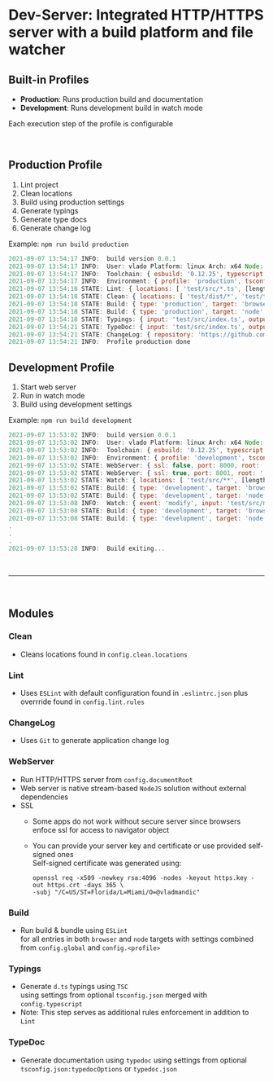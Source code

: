 # Dev-Server: Integrated HTTP/HTTPS server with a build platform and file watcher

## Built-in Profiles

- **Production**: Runs production build and documentation
- **Development**: Runs development build in watch mode

Each execution step of the profile is configurable

<br>

## Production Profile

1. Lint project
2. Clean locations
3. Build using production settings
4. Generate typings
5. Generate type docs
6. Generate change log

Example: `npm run build production`

```js
2021-09-07 13:54:17 INFO:  build version 0.0.1
2021-09-07 13:54:17 INFO:  User: vlado Platform: linux Arch: x64 Node: v16.8.0
2021-09-07 13:54:17 INFO:  Toolchain: { esbuild: '0.12.25', typescript: '4.4.2', typedoc: '0.21.9', eslint: '7.32.0' }
2021-09-07 13:54:17 INFO:  Environment: { profile: 'production', tsconfig: true, eslintrc: true, git: true }
2021-09-07 13:54:18 STATE: Lint: { locations: [ 'test/src/*.ts', [length]: 1 ], files: 2, errors: 0, warnings: 0 }
2021-09-07 13:54:18 STATE: Clean: { locations: [ 'test/dist/*', 'test/types/*', 'test/typedoc/*', [length]: 3 ] }
2021-09-07 13:54:18 STATE: Build: { type: 'production', target: 'browser', input: 'test/src/index.ts', output: 'test/dist/index.esm.js', files: 2, inputBytes: 503, outputBytes: 240 }
2021-09-07 13:54:18 STATE: Build: { type: 'production', target: 'node', input: 'test/src/index.ts', output: 'test/dist/index.node.js', files: 2, inputBytes: 503, outputBytes: 241 }
2021-09-07 13:54:18 STATE: Typings: { input: 'test/src/index.ts', output: 'test/typings', files: 2 }
2021-09-07 13:54:21 STATE: TypeDoc: { input: 'test/src/index.ts', output: 'test/typedoc', objects: 3 }
2021-09-07 13:54:21 STATE: ChangeLog: { repository: 'https://github.com/vladmandic/build', output: 'CHANGELOG.md' }
2021-09-07 13:54:21 INFO:  Profile production done
```

## Development Profile

1. Start web server
2. Run in watch mode
3. Build using development settings

Example: `npm run build development`

```js
2021-09-07 13:53:02 INFO:  build version 0.0.1
2021-09-07 13:53:02 INFO:  User: vlado Platform: linux Arch: x64 Node: v16.8.0
2021-09-07 13:53:02 INFO:  Toolchain: { esbuild: '0.12.25', typescript: '4.4.2', typedoc: '0.21.9', eslint: '7.32.0' }
2021-09-07 13:53:02 INFO:  Environment: { profile: 'development', tsconfig: true, eslintrc: true, git: true }
2021-09-07 13:53:02 STATE: WebServer: { ssl: false, port: 8000, root: '.' }
2021-09-07 13:53:02 STATE: WebServer: { ssl: true, port: 8001, root: '.', sslKey: 'cert/https.key', sslCrt: 'cert/https.crt' }
2021-09-07 13:53:02 STATE: Watch: { locations: [ 'test/src/**', [length]: 1 ] }
2021-09-07 13:53:02 STATE: Build: { type: 'development', target: 'browser', input: 'test/src/index.ts', output: 'test/dist/index.esm.js', files: 2, inputBytes: 503, outputBytes: 379 }
2021-09-07 13:53:02 STATE: Build: { type: 'development', target: 'node', input: 'test/src/index.ts', output: 'test/dist/index.node.js', files: 2, inputBytes: 503, outputBytes: 380 }
2021-09-07 13:53:08 INFO:  Watch: { event: 'modify', input: 'test/src/module.ts' }
2021-09-07 13:53:08 STATE: Build: { type: 'development', target: 'browser', input: 'test/src/index.ts', output: 'test/dist/index.esm.js', files: 2, inputBytes: 503, outputBytes: 379 }
2021-09-07 13:53:08 STATE: Build: { type: 'development', target: 'node', input: 'test/src/index.ts', output: 'test/dist/index.node.js', files: 2, inputBytes: 503, outputBytes: 380 }
.
.
.
2021-09-07 13:53:28 INFO:  Build exiting...
```

<br><hr><br>

## Modules

### Clean

- Cleans locations found in `config.clean.locations`

### Lint

- Uses `ESLint` with default configuration found in `.eslintrc.json` plus overrride found in `config.lint.rules`

### ChangeLog

- Uses `Git` to generate application change log

### WebServer

- Run HTTP/HTTPS server from `config.documentRoot`
- Web server is native stream-based `NodeJS` solution without external dependencies
- SSL
  - Some apps do not work without secure server since browsers enfoce ssl for access to navigator object
  - You can provide your server key and certificate or use provided self-signed ones  
    Self-signed certificate was generated using:

    ```shell
    openssl req -x509 -newkey rsa:4096 -nodes -keyout https.key -out https.crt -days 365 \
    -subj "/C=US/ST=Florida/L=Miami/O=@vladmandic"
    ```

### Build

- Run build & bundle using `ESLint`  
  for all entries in both `browser` and `node` targets
  with settings combined from `config.global` and `config.<profile>`

### Typings

- Generate `d.ts` typings using `TSC`  
  using settings from optional `tsconfig.json` merged with `config.typescript`
- Note: This step serves as additional rules enforcement in addition to `Lint`

### TypeDoc

- Generate documentation using `typedoc`
  using settings from optional `tsconfig.json:typedocOptions` or `typedoc.json`
